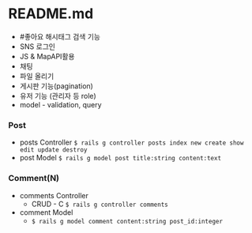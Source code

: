 # README.md

- #좋아요 해시태그 검색 기능
- SNS 로그인
- JS & MapAPI활용
- 채팅
- 파일 올리기
- 게시판 기능(pagination)
- 유저 기능 (관리자 등 role)
- model - validation, query

### Post

- posts Controller 
  `$ rails g controller posts index new create show edit update destroy`
- post Model
  `$ rails g model post title:string content:text`



### Comment(N)
- comments Controller
  - CRUD - C
    `$ rails g controller comments`
- comment Model
  - `$ rails g model comment content:string post_id:integer` 
